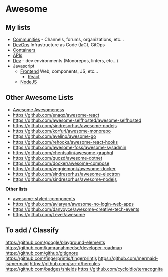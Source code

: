 # Awesome

## My lists

* [Communities](./awesome-communities.md) - Channels, forums, organizations, etc...
* [DevOps](./awesome-devops.md) Infrastructure as Code (IaC), GitOps
* [Containers](./awesome-containers.md)
* [APIs](./awesome-apis.md)
* [Dev](./awesome-dev.md) - dev environments (Monorepos, linters, etc...)
* Javascript
  * [Frontend](./awesome-frontend.md) Web, components, JS, etc...
    * [React](./awesome-react.md)
  * [NodeJS](./awesome-nodejs.md)




## Other Awesome Lists

* [Awesome Awesomeness](https://github.com/bayandin/awesome-awesomeness)
* https://github.com/enaqx/awesome-react
* https://github.com/awesome-selfhosted/awesome-selfhosted
* https://github.com/sindresorhus/awesome-nodejs
* https://github.com/korfuri/awesome-monorepo
* https://github.com/avelino/awesome-go
* https://github.com/rehooks/awesome-react-hooks
* https://github.com/awesome-foss/awesome-sysadmin
* https://github.com/chentsulin/awesome-graphql
* https://github.com/quozd/awesome-dotnet
* https://github.com/docker/awesome-compose
* https://github.com/veggiemonk/awesome-docker
* https://github.com/sindresorhus/awesome-electron
* https://github.com/sindresorhus/awesome-nodejs

**Other lists**  
* [awesome-styled-components](https://github.com/styled-components/awesome-styled-components)
* https://github.com/aviaryan/awesome-no-login-web-apps
* https://github.com/danvoyce/awesome-creative-tech-events
* https://github.com/Level/awesome


## To add / Classify

https://github.com/google/playground-elements
https://github.com/kamranahmedse/developer-roadmap
https://github.com/github/gitignore
https://github.com/fingerprintjs/fingerprintjs
https://github.com/mermaid-js/mermaid
https://github.com/src-d/hercules
https://github.com/badges/shields
https://github.com/cycloidio/terracognita







